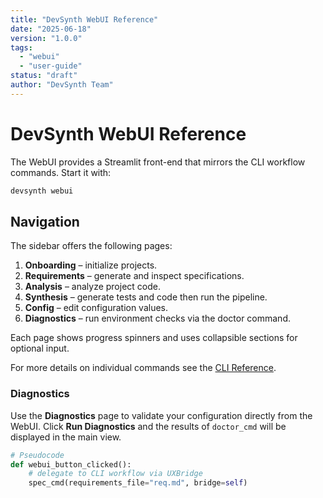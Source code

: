 ```yaml
---
title: "DevSynth WebUI Reference"
date: "2025-06-18"
version: "1.0.0"
tags:
  - "webui"
  - "user-guide"
status: "draft"
author: "DevSynth Team"
---
```


# DevSynth WebUI Reference

The WebUI provides a Streamlit front-end that mirrors the CLI workflow commands. Start it with:

```bash
devsynth webui
```

## Navigation

The sidebar offers the following pages:

1. **Onboarding** – initialize projects.
2. **Requirements** – generate and inspect specifications.
3. **Analysis** – analyze project code.
4. **Synthesis** – generate tests and code then run the pipeline.
5. **Config** – edit configuration values.
6. **Diagnostics** – run environment checks via the doctor command.

Each page shows progress spinners and uses collapsible sections for optional input.

For more details on individual commands see the [CLI Reference](cli_reference.md).

### Diagnostics

Use the **Diagnostics** page to validate your configuration directly from the WebUI.
Click **Run Diagnostics** and the results of `doctor_cmd` will be displayed in the main view.

```python
# Pseudocode
def webui_button_clicked():
    # delegate to CLI workflow via UXBridge
    spec_cmd(requirements_file="req.md", bridge=self)
```

